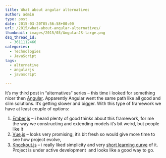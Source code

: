 ```yaml
---
title: What about angular alternatives
author: admin
type: post
date: 2015-03-20T05:56:58+00:00
url: /2015/what-about-angular-alternatives/
thumbnail: images/2015/03/AngularJS-large.png
dsq_thread_id:
  - 3611112466
categories:
  - Technologies
  - JavaScript
tags:
  - alternative
  - angularjs
  - javascript

---
```

It’s my third post in “alternatives” series – this time i looked for something nicer then [Angular](https://angularjs.org). Apparently Angular went the same path like all good and slim solutions. It’s getting slower and bigger. With this type of framework we have at least couple of options:

<!--more-->

1. [Ember.js](http://emberjs.com) – i heard plenty of good thinks about this framework, for me the way we constructing and extending models it’s bit weird, but people like it 
2. [Vue.js](http://vuejs.org) – looks very promising, it’s bit fresh so would give more time to see how project evolve, 
3. [Knockout.js](http://knockoutjs.com) – i really liked simplicity and very [short learning curve](http://learn.knockoutjs.com) of it. Project is under active development  and looks like a good way to go.